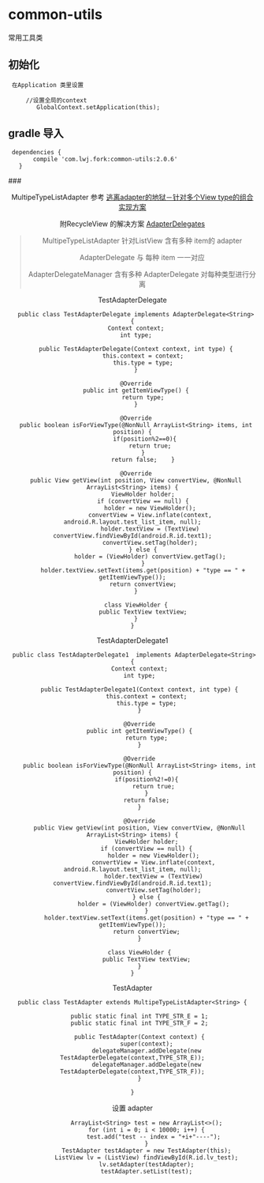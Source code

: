 # common-utils
常用工具类
## 初始化
     在Application 类里设置
     
         //设置全局的context
            GlobalContext.setApplication(this);
            
## gradle 导入

     dependencies {
           compile 'com.lwj.fork:common-utils:2.0.6'
       }
###<center>MultipeTypeListAdapter 
参考 [逃离adapter的地狱－针对多个View type的组合实现方案](http://www.jcodecraeer.com/a/anzhuokaifa/androidkaifa/2015/0810/3282.html) 

附RecycleView 的解决方案 [AdapterDelegates](https://github.com/sockeqwe/AdapterDelegates)
> MultipeTypeListAdapter 针对ListView 含有多种 item的 adapter 
> 
> AdapterDelegate  与 每种 item 一一对应
> 
> AdapterDelegateManager 含有多种 AdapterDelegate 对每种类型进行分离

  TestAdapterDelegate
  
  ```
    public class TestAdapterDelegate implements AdapterDelegate<String> {
    Context context;
    int type;

    public TestAdapterDelegate(Context context, int type) {
        this.context = context;
        this.type = type;
    }

    @Override
    public int getItemViewType() {
        return type;
    }

    @Override
    public boolean isForViewType(@NonNull ArrayList<String> items, int position) {
         if(position%2==0){
            return true;
        }
        return false;    }

    @Override
    public View getView(int position, View convertView, @NonNull ArrayList<String> items) {
        ViewHolder holder;
        if (convertView == null) {
            holder = new ViewHolder();
            convertView = View.inflate(context, android.R.layout.test_list_item, null);
            holder.textView = (TextView) convertView.findViewById(android.R.id.text1);
            convertView.setTag(holder);
        } else {
            holder = (ViewHolder) convertView.getTag();
        }
        holder.textView.setText(items.get(position) + "type == " + getItemViewType());
        return convertView;
    }

    class ViewHolder {
        public TextView textView;
    }
}
  ```
TestAdapterDelegate1

```
 public class TestAdapterDelegate1  implements AdapterDelegate<String> {
    Context context;
    int type;

    public TestAdapterDelegate1(Context context, int type) {
        this.context = context;
        this.type = type;
    }

    @Override
    public int getItemViewType() {
        return type;
    }

    @Override
    public boolean isForViewType(@NonNull ArrayList<String> items, int position) {
        if(position%2!=0){
            return true;
        }
        return false;
    }

    @Override
    public View getView(int position, View convertView, @NonNull ArrayList<String> items) {
        ViewHolder holder;
        if (convertView == null) {
            holder = new ViewHolder();
            convertView = View.inflate(context, android.R.layout.test_list_item, null);
            holder.textView = (TextView) convertView.findViewById(android.R.id.text1);
            convertView.setTag(holder);
        } else {
            holder = (ViewHolder) convertView.getTag();
        }
        holder.textView.setText(items.get(position) + "type == " + getItemViewType());
        return convertView;
    }

    class ViewHolder {
        public TextView textView;
    }
}
```
TestAdapter
  
```
public class TestAdapter extends MultipeTypeListAdapter<String> {

    public static final int TYPE_STR_E = 1;
    public static final int TYPE_STR_F = 2;

    public TestAdapter(Context context) {
        super(context);
        delegateManager.addDelegate(new TestAdapterDelegate(context,TYPE_STR_E));
        delegateManager.addDelegate(new TestAdapterDelegate(context,TYPE_STR_F));
    }

}

```
设置 adapter

```
        ArrayList<String> test = new ArrayList<>();
        for (int i = 0; i < 10000; i++) {
            test.add("test -- index = "+i+"----");
        }
        TestAdapter testAdapter = new TestAdapter(this);
        ListView lv = (ListView) findViewById(R.id.lv_test);
        lv.setAdapter(testAdapter);
        testAdapter.setList(test);
        
```